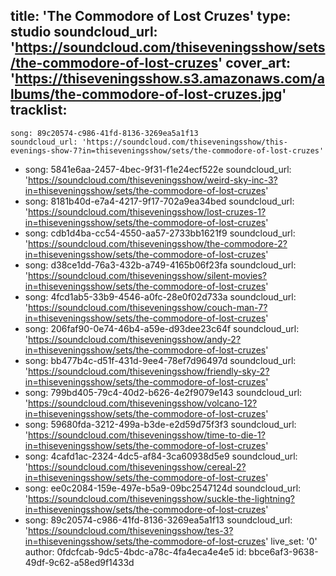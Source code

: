 title: 'The Commodore of Lost Cruzes'
type: studio
soundcloud_url: 'https://soundcloud.com/thiseveningsshow/sets/the-commodore-of-lost-cruzes'
cover_art: 'https://thiseveningsshow.s3.amazonaws.com/albums/the-commodore-of-lost-cruzes.jpg'
tracklist:
  -
    song: 89c20574-c986-41fd-8136-3269ea5a1f13
    soundcloud_url: 'https://soundcloud.com/thiseveningsshow/this-evenings-show-7?in=thiseveningsshow/sets/the-commodore-of-lost-cruzes'
  -
    song: 5841e6aa-2457-4bec-9f31-f1e24ecf522e
    soundcloud_url: 'https://soundcloud.com/thiseveningsshow/weird-sky-inc-3?in=thiseveningsshow/sets/the-commodore-of-lost-cruzes'
  -
    song: 8181b40d-e7a4-4217-9f17-702a9ea34bed
    soundcloud_url: 'https://soundcloud.com/thiseveningsshow/lost-cruzes-1?in=thiseveningsshow/sets/the-commodore-of-lost-cruzes'
  -
    song: cdb1d4ba-cc54-4550-aa57-2733bb1621f9
    soundcloud_url: 'https://soundcloud.com/thiseveningsshow/the-commodore-2?in=thiseveningsshow/sets/the-commodore-of-lost-cruzes'
  -
    song: d38ce1dd-76a3-432b-a749-4165b06f23fa
    soundcloud_url: 'https://soundcloud.com/thiseveningsshow/silent-movies?in=thiseveningsshow/sets/the-commodore-of-lost-cruzes'
  -
    song: 4fcd1ab5-33b9-4546-a0fc-28e0f02d733a
    soundcloud_url: 'https://soundcloud.com/thiseveningsshow/couch-man-7?in=thiseveningsshow/sets/the-commodore-of-lost-cruzes'
  -
    song: 206faf90-0e74-46b4-a59e-d93dee23c64f
    soundcloud_url: 'https://soundcloud.com/thiseveningsshow/andy-2?in=thiseveningsshow/sets/the-commodore-of-lost-cruzes'
  -
    song: bb477b4c-d51f-431d-9ee4-78ef7d96497d
    soundcloud_url: 'https://soundcloud.com/thiseveningsshow/friendly-sky-2?in=thiseveningsshow/sets/the-commodore-of-lost-cruzes'
  -
    song: 799bd405-79c4-40d2-b626-4e2f9079e143
    soundcloud_url: 'https://soundcloud.com/thiseveningsshow/volcano-12?in=thiseveningsshow/sets/the-commodore-of-lost-cruzes'
  -
    song: 59680fda-3212-499a-b3de-e2d59d75f3f3
    soundcloud_url: 'https://soundcloud.com/thiseveningsshow/time-to-die-1?in=thiseveningsshow/sets/the-commodore-of-lost-cruzes'
  -
    song: 4cafd1ac-2324-4dc5-af84-3ca60938d5e9
    soundcloud_url: 'https://soundcloud.com/thiseveningsshow/cereal-2?in=thiseveningsshow/sets/the-commodore-of-lost-cruzes'
  -
    song: ee0c2084-159e-497e-b5a9-09bc2547124d
    soundcloud_url: 'https://soundcloud.com/thiseveningsshow/suckle-the-lightning?in=thiseveningsshow/sets/the-commodore-of-lost-cruzes'
  -
    song: 89c20574-c986-41fd-8136-3269ea5a1f13
    soundcloud_url: 'https://soundcloud.com/thiseveningsshow/tes-3?in=thiseveningsshow/sets/the-commodore-of-lost-cruzes'
live_set: '0'
author: 0fdcfcab-9dc5-4bdc-a78c-4fa4eca4e4e5
id: bbce6af3-9638-49df-9c62-a58ed9f1433d
